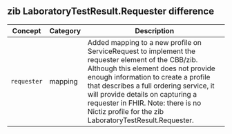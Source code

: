 ## zib LaboratoryTestResult.Requester difference

| Concept         | Category          | Description                             | 
|-----------------|-------------------|-----------------------------------------|
| `requester` | mapping | Added mapping to a new profile on ServiceRequest to implement the requester element of the CBB/zib. Although this element does not provide enough information to create a profile that describes a full ordering service, it will provide details on capturing a requester in FHIR. Note: there is no Nictiz profile for the zib LaboratoryTestResult.Requester.|